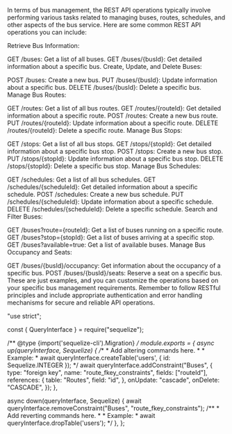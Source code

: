 In terms of bus management, the REST API operations typically involve performing various tasks related to managing buses, routes, schedules, and other aspects of the bus service. Here are some common REST API operations you can include:

Retrieve Bus Information:

GET /buses: Get a list of all buses.
GET /buses/{busId}: Get detailed information about a specific bus.
Create, Update, and Delete Buses:

POST /buses: Create a new bus.
PUT /buses/{busId}: Update information about a specific bus.
DELETE /buses/{busId}: Delete a specific bus.
Manage Bus Routes:

GET /routes: Get a list of all bus routes.
GET /routes/{routeId}: Get detailed information about a specific route.
POST /routes: Create a new bus route.
PUT /routes/{routeId}: Update information about a specific route.
DELETE /routes/{routeId}: Delete a specific route.
Manage Bus Stops:

GET /stops: Get a list of all bus stops.
GET /stops/{stopId}: Get detailed information about a specific bus stop.
POST /stops: Create a new bus stop.
PUT /stops/{stopId}: Update information about a specific bus stop.
DELETE /stops/{stopId}: Delete a specific bus stop.
Manage Bus Schedules:

GET /schedules: Get a list of all bus schedules.
GET /schedules/{scheduleId}: Get detailed information about a specific schedule.
POST /schedules: Create a new bus schedule.
PUT /schedules/{scheduleId}: Update information about a specific schedule.
DELETE /schedules/{scheduleId}: Delete a specific schedule.
Search and Filter Buses:

GET /buses?route={routeId}: Get a list of buses running on a specific route.
GET /buses?stop={stopId}: Get a list of buses arriving at a specific stop.
GET /buses?available=true: Get a list of available buses.
Manage Bus Occupancy and Seats:

GET /buses/{busId}/occupancy: Get information about the occupancy of a specific bus.
POST /buses/{busId}/seats: Reserve a seat on a specific bus.
These are just examples, and you can customize the operations based on your specific bus management requirements. Remember to follow RESTful principles and include appropriate authentication and error handling mechanisms for secure and reliable API operations.






"use strict";

const { QueryInterface } = require("sequelize");

/** @type {import('sequelize-cli').Migration} */
module.exports = {
  async up(queryInterface, Sequelize) {
    /**
     * Add altering commands here.
     *
     * Example:
     * await queryInterface.createTable('users', { id: Sequelize.INTEGER });
     */
    await queryInterface.addConstraint("Buses", {
      type: "foreign key",
      name: "route_fkey_constraints",
      fields: ["routeId"],
      references: {
        table: "Routes",
        field: "id",
      },
      onUpdate: "cascade",
      onDelete: "CASCADE",
    });
  },

  async down(queryInterface, Sequelize) {
    await queryInterface.removeConstraint("Buses", "route_fkey_constraints");
    /**
     * Add reverting commands here.
     *
     * Example:
     * await queryInterface.dropTable('users');
     */
  },
};
